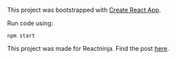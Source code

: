 This project was bootstrapped with [Create React App](https://github.com/facebookincubator/create-react-app).

Run code using:
```
npm start
```

This project was made for Reactninja. Find the post [here](https://reactninja.io/2018/07/01/making-forms-in-react-with-tcomb-form/).
